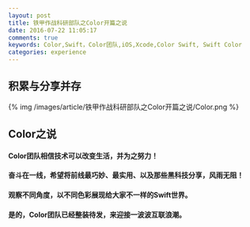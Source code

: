 ```yaml
---
layout: post
title: 铁甲作战科研部队之Color开篇之说
date: 2016-07-22 11:05:17
comments: true
keywords: Color,Swift，Color团队,iOS,Xcode,Color Swift, Swift Color
categories: experience
---
```


## 积累与分享并存

{% img /images/article/铁甲作战科研部队之Color开篇之说/Color.png %}

<!-- more -->

## Color之说

#### **Color**团队相信技术可以改变生活，并为之努力！
#### 奋斗在一线，希望将前线最巧妙、最实用、以及那些黑科技分享，风雨无阻！
#### 观察不同角度，以不同色彩展现给大家不一样的Swift世界。
#### 是的，**Color**团队已经整装待发，来迎接一波波互联浪潮。

	


